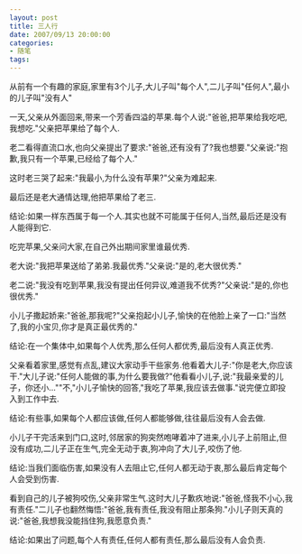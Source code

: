 ```yaml
---
layout: post
title: 三人行
date: 2007/09/13 20:00:00
categories: 
- 随笔
tags: 
---
```


从前有一个有趣的家庭,家里有3个儿子,大儿子叫"每个人",二儿子叫"任何人",最小的儿子叫"没有人"

一天,父亲从外面回来,带来一个芳香四溢的苹果.每个人说:"爸爸,把苹果给我吃吧,我想吃."父亲把苹果给了每个人.

老二看得直流口水,也向父亲提出了要求:"爸爸,还有没有了?我也想要."父亲说:"抱歉,我只有一个苹果,已经给了每个人."

这时老三哭了起来:"我最小,为什么没有苹果?"父亲为难起来.

最后还是老大通情达理,他把苹果给了老三.

结论:如果一样东西属于每一个人.其实也就不可能属于任何人,当然,最后还是没有人能得到它.

吃完苹果,父亲问大家,在自己外出期间家里谁最优秀.

老大说:"我把苹果送给了弟弟.我最优秀."父亲说:"是的,老大很优秀."

老二说:"我没有吃到苹果,我没有提出任何异议,难道我不优秀?"父亲说:"是的,你也很优秀."

小儿子撒起娇来:"爸爸,那我呢?"父亲抱起小儿子,愉快的在他脸上亲了一口:"当然了,我的小宝贝,你才是真正最优秀的."

结论:在一个集体中,如果每个人优秀,那么任何人都优秀,最后没有人真正优秀.

父亲看着家里,感觉有点乱,建议大家动手干些家务.他看着大儿子:"你是老大,你应该干."大儿子说:"任何人能做的事,为什么要我做?"他看看小儿子,说:"我最亲爱的儿子，你还小...""不,"小儿子愉快的回答,"我吃了苹果,我应该去做事."说完便立即投入到工作中去.

结论:有些事,如果每个人都应该做,任何人都能够做,往往最后没有人会去做.

小儿子干完活来到门口,这时,邻居家的狗突然咆哮着冲了进来,小儿子上前阻止,但没有成功,二儿子正在生气,完全无动于衷,狗冲向了大儿子,咬伤了他.

结论:当我们面临伤害,如果没有人去阻止它,任何人都无动于衷,那么最后肯定每个人会受到伤害.

看到自己的儿子被狗咬伤,父亲非常生气.这时大儿子歉疚地说:"爸爸,怪我不小心,我有责任."二儿子也翻然悔悟:"爸爸,我有责任,我没有阻止那条狗."小儿子则天真的说:"爸爸,我想我没能挡住狗,我愿意负责."

结论:如果出了问题,每个人有责任,任何人都有责任,那么最后没有人会负责.
